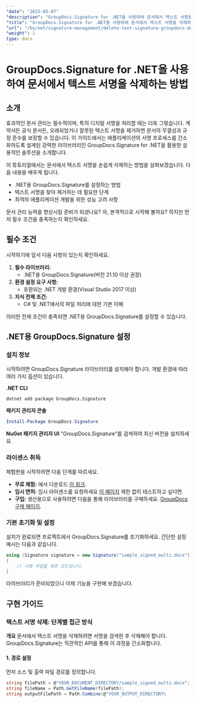 ```yaml
---
"date": "2025-05-07"
"description": "GroupDocs.Signature for .NET을 사용하여 문서에서 텍스트 서명을 효율적으로 제거하는 방법을 알아보세요. 따라 하기 쉬운 이 가이드로 문서 관리를 더욱 효율적으로 개선하세요."
"title": "GroupDocs.Signature for .NET을 사용하여 문서에서 텍스트 서명을 삭제하는 방법"
"url": "/ko/net/signature-management/delete-text-signature-groupdocs-dotnet/"
"weight": 1
type: docs
---
```

# GroupDocs.Signature for .NET을 사용하여 문서에서 텍스트 서명을 삭제하는 방법

## 소개

효과적인 문서 관리는 필수적이며, 특히 디지털 서명을 처리할 때는 더욱 그렇습니다. 계약서든 공식 문서든, 오래되었거나 잘못된 텍스트 서명을 제거하면 문서의 무결성과 규정 준수를 보장할 수 있습니다. 이 가이드에서는 애플리케이션의 서명 프로세스를 간소화하도록 설계된 강력한 라이브러리인 GroupDocs.Signature for .NET을 활용한 실용적인 솔루션을 소개합니다.

이 튜토리얼에서는 문서에서 텍스트 서명을 손쉽게 삭제하는 방법을 살펴보겠습니다. 다음 내용을 배우게 됩니다.
- .NET용 GroupDocs.Signature를 설정하는 방법
- 텍스트 서명을 찾아 제거하는 데 필요한 단계
- 최적의 애플리케이션 개발을 위한 성능 고려 사항

문서 관리 능력을 향상시킬 준비가 되셨나요? 자, 본격적으로 시작해 볼까요? 하지만 먼저 필수 조건을 충족하는지 확인하세요.

## 필수 조건

시작하기에 앞서 다음 사항이 있는지 확인하세요.
1. **필수 라이브러리:**
   - .NET용 GroupDocs.Signature(버전 21.10 이상 권장)
2. **환경 설정 요구 사항:**
   - 호환되는 .NET 개발 환경(Visual Studio 2017 이상)
3. **지식 전제 조건:**
   - C# 및 .NET에서의 파일 처리에 대한 기본 이해

이러한 전제 조건이 충족되면 .NET용 GroupDocs.Signature를 설정할 수 있습니다.

## .NET용 GroupDocs.Signature 설정

### 설치 정보

시작하려면 GroupDocs.Signature 라이브러리를 설치해야 합니다. 개발 환경에 따라 여러 가지 옵션이 있습니다.

**.NET CLI**
```bash
dotnet add package GroupDocs.Signature
```

**패키지 관리자 콘솔**
```powershell
Install-Package GroupDocs.Signature
```

**NuGet 패키지 관리자 UI**
"GroupDocs.Signature"를 검색하여 최신 버전을 설치하세요.

### 라이센스 취득

체험판을 시작하려면 다음 단계를 따르세요.
- **무료 체험:** 에서 다운로드 [이 링크](https://releases.groupdocs.com/signature/net/).
- **임시 면허:** 임시 라이센스를 요청하세요 [이 페이지](https://purchase.groupdocs.com/temporary-license/) 제한 없이 테스트하고 싶다면.
- **구입:** 생산용으로 사용하려면 다음을 통해 라이브러리를 구매하세요. [GroupDocs 구매 페이지](https://purchase.groupdocs.com/buy).

### 기본 초기화 및 설정

설치가 완료되면 프로젝트에서 GroupDocs.Signature를 초기화하세요. 간단한 설정 예시는 다음과 같습니다.

```csharp
using (Signature signature = new Signature("sample_signed_multi.docx"))
{
    // 서명 작업을 위한 코드입니다.
}
```

라이브러리가 준비되었으니 이제 기능을 구현해 보겠습니다.

## 구현 가이드

### 텍스트 서명 삭제: 단계별 접근 방식

**개요**
문서에서 텍스트 서명을 삭제하려면 서명을 검색한 후 삭제해야 합니다. GroupDocs.Signature는 직관적인 API를 통해 이 과정을 간소화합니다.

#### 1. 경로 설정
먼저 소스 및 출력 파일 경로를 정의합니다.

```csharp
string filePath = @"YOUR_DOCUMENT_DIRECTORY/sample_signed_multi.docx"; // 실제 파일 경로로 업데이트
string fileName = Path.GetFileName(filePath);
string outputFilePath = Path.Combine(@"YOUR_OUTPUT_DIRECTORY\